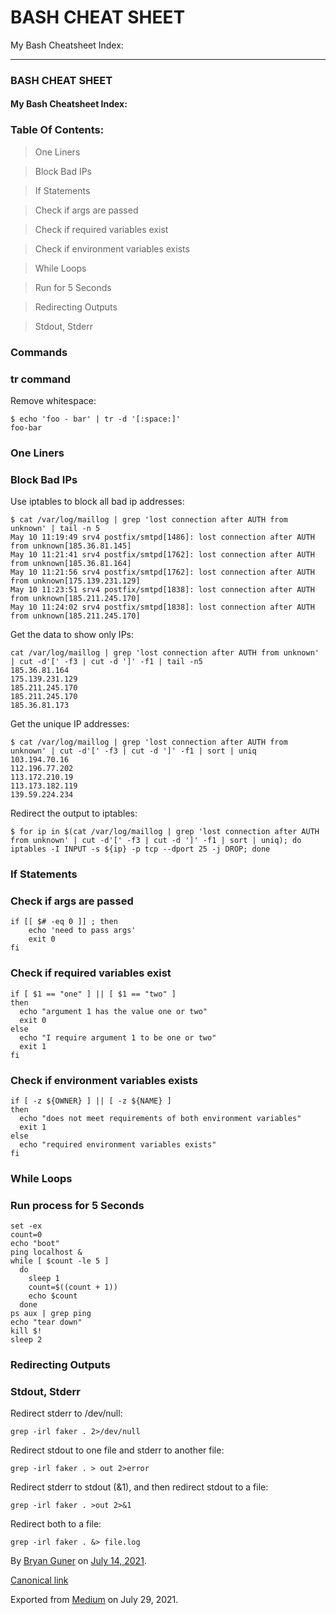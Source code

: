 BASH CHEAT SHEET
================

My Bash Cheatsheet Index:

------------------------------------------------------------------------

### BASH CHEAT SHEET

#### My Bash Cheatsheet Index:

### Table Of Contents:

> One Liners

> Block Bad IPs

> If Statements

> Check if args are passed

> Check if required variables exist

> Check if environment variables exists

> While Loops

> Run for 5 Seconds

> Redirecting Outputs

> Stdout, Stderr

### Commands

### tr command

Remove whitespace:

    $ echo 'foo - bar' | tr -d '[:space:]'
    foo-bar

### One Liners

### Block Bad IPs

Use iptables to block all bad ip addresses:

    $ cat /var/log/maillog | grep 'lost connection after AUTH from unknown' | tail -n 5
    May 10 11:19:49 srv4 postfix/smtpd[1486]: lost connection after AUTH from unknown[185.36.81.145]
    May 10 11:21:41 srv4 postfix/smtpd[1762]: lost connection after AUTH from unknown[185.36.81.164]
    May 10 11:21:56 srv4 postfix/smtpd[1762]: lost connection after AUTH from unknown[175.139.231.129]
    May 10 11:23:51 srv4 postfix/smtpd[1838]: lost connection after AUTH from unknown[185.211.245.170]
    May 10 11:24:02 srv4 postfix/smtpd[1838]: lost connection after AUTH from unknown[185.211.245.170]

Get the data to show only IPs:

    cat /var/log/maillog | grep 'lost connection after AUTH from unknown' | cut -d'[' -f3 | cut -d ']' -f1 | tail -n5
    185.36.81.164
    175.139.231.129
    185.211.245.170
    185.211.245.170
    185.36.81.173

Get the unique IP addresses:

    $ cat /var/log/maillog | grep 'lost connection after AUTH from unknown' | cut -d'[' -f3 | cut -d ']' -f1 | sort | uniq
    103.194.70.16
    112.196.77.202
    113.172.210.19
    113.173.182.119
    139.59.224.234

Redirect the output to iptables:

    $ for ip in $(cat /var/log/maillog | grep 'lost connection after AUTH from unknown' | cut -d'[' -f3 | cut -d ']' -f1 | sort | uniq); do iptables -I INPUT -s ${ip} -p tcp --dport 25 -j DROP; done

### If Statements

### Check if args are passed

    if [[ $# -eq 0 ]] ; then
        echo 'need to pass args'
        exit 0
    fi

### Check if required variables exist

    if [ $1 == "one" ] || [ $1 == "two" ]
    then
      echo "argument 1 has the value one or two"
      exit 0
    else
      echo "I require argument 1 to be one or two"
      exit 1
    fi

### Check if environment variables exists

    if [ -z ${OWNER} ] || [ -z ${NAME} ]
    then
      echo "does not meet requirements of both environment variables"
      exit 1
    else
      echo "required environment variables exists"
    fi

### While Loops

### Run process for 5 Seconds

    set -ex
    count=0
    echo "boot"
    ping localhost &
    while [ $count -le 5 ]
      do
        sleep 1
        count=$((count + 1))
        echo $count
      done
    ps aux | grep ping
    echo "tear down"
    kill $!
    sleep 2

### Redirecting Outputs

### Stdout, Stderr

Redirect stderr to /dev/null:

    grep -irl faker . 2>/dev/null

Redirect stdout to one file and stderr to another file:

    grep -irl faker . > out 2>error

Redirect stderr to stdout (&1), and then redirect stdout to a file:

    grep -irl faker . >out 2>&1

Redirect both to a file:

    grep -irl faker . &> file.log

By <a href="https://medium.com/@bryanguner" class="p-author h-card">Bryan Guner</a> on [July 14, 2021](https://medium.com/p/d3077114aea7).

<a href="https://medium.com/@bryanguner/bash-d3077114aea7" class="p-canonical">Canonical link</a>

Exported from [Medium](https://medium.com) on July 29, 2021.

